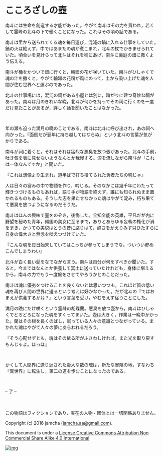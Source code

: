 # こころざしの壺

南斗には生命を創造する才能があった。やがて南斗はその力を買われ，若く  
して霊峰の北斗の下で働くことになった。これはその頃の話である。  

南斗は里から送られてくる魂を毎日運び，混沌の鍋に入れる仕事をしていた。  
鍋の火は絶えず，中ではあまたの魂が煮こまれ，北斗の杖でかきまぜられて  
いた。頃合いを見計らって北斗はそれを桶にあげ，南斗に裏庭の畑に撒くよ  
う伝える。  

南斗が桶をかついで畑に行くと，輪廻の花が咲いていた。南斗がひしゃくで  
魂の汁を撒くと，やがて輪廻の花粉が風にのって，土から吸い上げた魂を人  
間が住む世界へと運ぶのであった。  

北斗の仕事場には，混沌の鍋がある小屋とは別に，暗がりに建つ奇妙な祠が  
あった。南斗は月のきれいな晩，北斗が何かを持ってその祠に行くのを一度  
だけ見たことがあるが，詳しく話を聞いたことはなかった。  

<br>  

年の瀬も迫った満月の晩のことである。南斗は北斗に呼び出され，あの祠へ  
向かった。『面倒だが翌年に持ち越してはならぬ』という北斗の言葉が気が  
かりである。  

南斗が祠に着くと，それはそれは猛烈な悪臭を放つ壺があった。北斗の手前，  
吐き気を表に見せないようなんとか我慢する。涙を流しながら南斗が「これ  
は一体なんですか」と聞いた。  

『これは想像より生まれ，道半ばで打ち捨てられた勇者たちの魂じゃ』  

人は日々の営みの中で物語を作り，吟じる。そのなかには幾千年にわたって  
輝きつづけるものもあれば，語り手が物語を終えず，誰にも知られぬまま置  
かれるものもある。そうした志を果たせなかった魂はやがて淀み，朽ち果て  
て悪臭を放つようになるのだそうだ。  

南斗はほんの興味で壺をのぞき，後悔した。全知全能の英雄，平凡だが内に  
野望を秘めた青年，傾国の美女に至るまで，ありとあらゆる妄執の権化が渦  
をまき，かつての美貌はとうの昔に腐りはて，醜さをかえりみず只ひたすらに  
自身の偉大さと無念を吠えつづけていた。  

『こんな魂を毎日始末していてはこっちが参ってしまうでな。ついつい貯め  
こんでしまうわい』  

北斗が白く長い髭をなでながら言う。南斗は自分が何をすべきか聞いた。す  
ると，今まではなんとか供養して冥土に送っていたけれども，身体に堪える  
から，南斗の力でもう一度旅をさせてやろうかとのことだった。  

南斗は魂に優劣をつけることを良くないとは思いつつも，これほど質の低い  
魂を再び人間の世界に送るという考えは好かなかった。だが北斗の『ではお  
まえが供養するかね？』という言葉を受け，やむをえず従うことにした。  

満月の晩にだけ咲くという霊峰の胡蝶蘭。悪臭を放つ壺から，南斗はひしゃ  
くでどろどろになった魂をすくってまいた。壺は大きく，作業は一晩中かかっ  
た。蘭はその根を長くのばし，眠っている人々の意識とつながっている。ま  
かれた魂はやがて人々の夢にあらわれるだろう。  

『そう心配せずとも，魂はその依る所がふさわしければ，また光を取り戻す  
もんじゃよ。ほっほ』  

<br>  

かくして人間界に送り返された膨大な数の魂は，新たな冒険の地，すなわち  
『異世界』に転生し，第二の道を歩むことになったのである。  

<br>  

&#x2013; 了 &#x2013;  

<br>  
<br>  
この物語はフィクションであり，実在の人物・団体とは一切関係ありません。  

Copyright (c) 2016 jamcha (jamcha.aa@gmail.com).  

This document is under a [License Creative Commons Attribution Non Commercial Share Alike 4.0 International](http://creativecommons.org/licenses/by-nc-sa/4.0/deed)  

[![img](http://i.creativecommons.org/l/by-nc-sa/3.0/80x15.png)](http://creativecommons.org/licenses/by-nc-sa/4.0/deed)